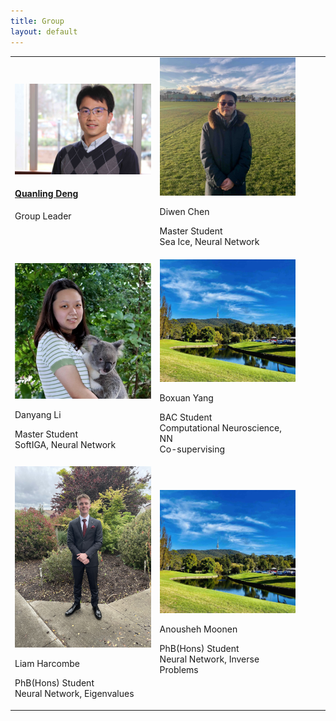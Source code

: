 ```yaml
---
title: Group
layout: default
---
```



<table class="fixed">
  <col width="200"/>
  <col width="200"/>
  <col width="200"/>
  <tr>
    <td> <!-- Quanling Deng -->
        <div class="card" style="width: 13.6rem;">
          <a href="https://quanlingdeng.github.io/" title="" class="card-image hover-overlay" target="_blank">
          <img src="images/deng.jpg" alt="" class="img-responsive">
          </a>  
          <div class="card-text">
            <!-- <p>Quanling Deng</p> --->
            <h4><a href="https://quanlingdeng.github.io/" target="_blank">Quanling Deng</a></h4>
            <div class="card-desription">
              <p>Group Leader</p>
            </div>
          </div>
        </div>
    </td>
    <td> <!-- Diwen Chen -->
        <div class="card" style="width: 13.6rem;">
          <a href="" title="" class="card-image hover-overlay" target="_blank">
          <img src="images/chen.jpg" alt="" class="img-responsive">
          </a>  
          <div class="card-text">
            <p>Diwen Chen</p>
            <!-- <h4><a href="" target="_blank">Diwen Chen</a></h4> -->
            <div class="card-desription">
              <p>Master Student <br> Sea Ice, Neural Network </p>
            </div>
          </div>
        </div>
    </td>
 <tr>
    <td> <!-- Danyang Li -->
        <div class="card" style="width: 13.6rem;">
          <a href="" title="" class="card-image hover-overlay" target="_blank">
          <img src="images/Li.jpg" alt="" class="img-responsive">
          </a>  
          <div class="card-text">
            <p>Danyang Li</p>
            <!-- <h4><a href="" target="_blank">Danyang Li</a></h4> -->
            <div class="card-desription">
              <p>Master Student <br> SoftIGA, Neural Network </p>
            </div>
          </div>
        </div>
    </td>
    <td> <!-- Boxuan Yang -->
        <div class="card" style="width: 13.6rem;">
          <a href="" title="" class="card-image hover-overlay" target="_blank">
          <img src="images/anu.jpg" alt="" class="img-responsive">
          </a>  
          <div class="card-text">
            <p>Boxuan Yang</p>
            <!-- <h4><a href="" target="_blank">Boxuan Yang</a></h4> -->
            <div class="card-desription">
              <p>BAC Student <br> Computational Neuroscience, NN <br> Co-supervising </p>
            </div>
          </div>
        </div>
    </td>
 </tr>
 </tr>
 
  <tr>
    <td> <!-- Liam Harcombe -->
        <div class="card" style="width: 13.6rem;">
          <a href="" title="" class="card-image hover-overlay" target="_blank">
          <img src="images/lh.jpg" alt="" class="img-responsive">
          </a>  
          <div class="card-text">
            <p>Liam Harcombe</p>
            <!-- <h4><a href="" target="_blank">Liam Harcombe</a></h4> -->
            <div class="card-desription">
              <p>PhB(Hons) Student <br> Neural Network, Eigenvalues </p>
            </div>
          </div>
        </div>
    </td>
    <td> <!-- Anousheh Moonen -->
        <div class="card" style="width: 13.6rem;">
          <a href="" title="" class="card-image hover-overlay" target="_blank">
          <img src="images/anu.jpg" alt="" class="img-responsive">
          </a>  
          <div class="card-text">
            <p>Anousheh Moonen</p>
            <!-- <h4><a href="" target="_blank">Anousheh Moonen</a></h4> -->
            <div class="card-desription">
              <p>PhB(Hons) Student <br> Neural Network, Inverse Problems </p>
            </div>
          </div>
        </div>
    </td>
 </tr> 
</table> 
